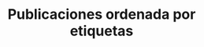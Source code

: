 ---
title: "Publicaciones ordenada por etiquetas"
permalink: /tags/
layout: tags
author_profile: true
---